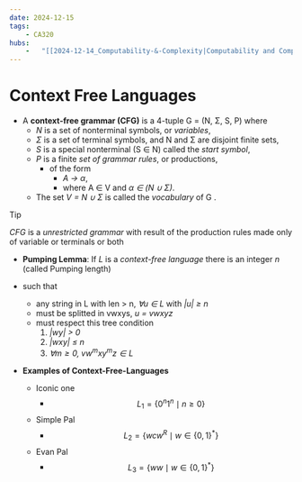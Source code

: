 ```yaml
---
date: 2024-12-15 
tags: 
    - CA320
hubs: 
    -   "[[2024-12-14_Computability-&-Complexity|Computability and Complexity]]"
---
```


# Context Free Languages

- A **context-free grammar (CFG)** is a 4-tuple G = (N, Σ, S, P) where
  - *N* is a set of nonterminal symbols, or *variables*,
  - *Σ* is a set of terminal symbols, and N and Σ are disjoint finite sets,
  - *S* is a special nonterminal (S ∈ N) called the *start symbol*,
  - *P* is a finite *set of grammar rules*, or productions, 
    - of the form 
      - *A → α*, 
      - where A ∈ V and *α ∈ (N ∪ Σ)*.
  - The set *V = N ∪ Σ* is called the *vocabulary* of G .



> [!TIP]
> *CFG* is a *unrestricted grammar* with result of the production rules made only of
variable or terminals or both

- **Pumping Lemma**: If *L* is a *context-free language* there is an integer *n* (called Pumping length)
- such that
  - any string in L with len > n, *∀u ∈ L* with *|u| ≥ n*
  - must be splitted in vwxys,  *u = vwxyz* 
  - must respect this tree condition
    1. *|wy| > 0*
    2. *|wxy| ≤ n*
    3. *$\forall m \geq 0, \; vw^m xy^m z \in L$*

- **Examples of Context-Free-Languages**
  - Iconic one
    - $$
      L_1 = \{ 0^n 1^n \mid n \geq 0 \}
      $$
  - Simple Pal
    - $$
      L_2 = \{ w c w^R \mid w \in \{0, 1\}^*   \}
      $$
  - Evan Pal
    - $$
      L_3 = \{ ww \mid w \in \{0, 1\}^* \}
      $$

